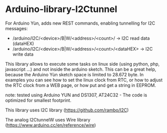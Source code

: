 # Arduino-library-I2Ctunnel
For Arduino Yùn, adds new REST commands, enabling tunnelling for I2C messages:
- /arduino/I2C/&lt;device>/B|W/&lt;address>/&lt;count>/ -> I2C read data (dataHEX)
- /arduino/I2C/&lt;device>/B|W/&lt;address>/&lt;count>/&lt;dataHEX> -> I2C write data

This library allows to execute some tasks on linux side (using python, php, javascript ...) and not inside the arduino sketch. This can be a great help, because the Arduino Yùn sketch space is limited to 28.672 byte. In examples you can see how to set the linux clock from RTC, or how to adjust the RTC clock from a WEB page, or how put and get a string in EEPROM.

note: tested using Arduino YUN and DS1307, AT24C32 - The code is optimized for smallest footprint.
 
This library uses I2C library (https://github.com/rambo/I2C)

The analog I2CtunnelW  uses Wire library (https://www.arduino.cc/en/reference/wire)

